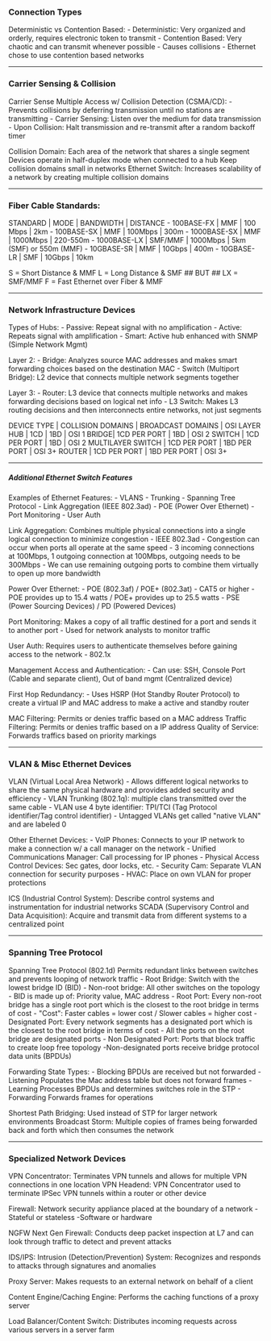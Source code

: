 ###  Connection Types

Deterministic vs Contention Based:
    - Deterministic: Very organized and orderly, requires electronic token to transmit
    - Contention Based: Very chaotic and can transmit whenever possible
        - Causes collisions
        - Ethernet chose to use contention based networks 
***
### Carrier Sensing & Collision

Carrier Sense Multiple Access w/ Collision Detection (CSMA/CD):
    - Prevents collisions by deferring transmission until no stations are transmitting
    - Carrier Sensing: Listen over the medium for data transmission
    - Upon Collision: Halt transmission and re-transmit after a random backoff timer

Collision Domain: Each area of the network that shares a single segment
    Devices operate in half-duplex mode when connected to a hub
    Keep collision domains small in networks
    Ethernet Switch: Increases scalability of a network by creating multiple collision domains
***
### Fiber Cable Standards:

STANDARD | MODE | BANDWIDTH | DISTANCE
    - 100BASE-FX | MMF | 100 Mbps | 2km
    - 100BASE-SX | MMF | 100Mbps | 300m
    - 1000BASE-SX | MMF | 1000Mbps | 220-550m
    - 1000BASE-LX | SMF/MMF | 1000Mbps | 5km (SMF) or 550m (MMF)
    - 10GBASE-SR | MMF | 10Gbps | 400m
    - 10GBASE-LR | SMF | 10Gbps | 10km

S = Short Distance & MMF 
L = Long Distance & SMF ## BUT ## LX = SMF/MMF 
F = Fast Ethernet over Fiber & MMF
***
### Network Infrastructure Devices

Types of Hubs:
    - Passive: Repeat signal with no amplification
    - Active: Repeats signal with amplification
    - Smart: Active hub enhanced with SNMP (Simple Network Mgmt)

Layer 2:
    - Bridge: Analyzes source MAC addresses and makes smart forwarding choices based on the destination MAC
    - Switch (Multiport Bridge): L2 device that connects multiple network segments together

Layer 3:
    - Router: L3 device that connects multiple networks and makes forwarding decisions based on logical net info
    - L3 Switch: Makes L3 routing decisions and then interconnects entire networks, not just segments

DEVICE TYPE | COLLISION DOMAINS | BROADCAST DOMAINS | OSI LAYER
HUB | 1CD | 1BD | OSI 1
BRIDGE| 1CD PER PORT | 1BD | OSI 2
SWITCH | 1CD PER PORT | 1BD | OSI 2
MULTILAYER SWITCH | 1CD PER PORT | 1BD PER PORT | OSI 3+
ROUTER | 1CD PER PORT | 1BD PER PORT | OSI 3+
***
#####  Additional Ethernet Switch Features  #######################

Examples of Ethernet Features:
    - VLANS
    - Trunking
    - Spanning Tree Protocol
    - Link Aggregation (IEEE 802.3ad)
    - POE (Power Over Ethernet)
    - Port Monitoring
    - User Auth

Link Aggregation: Combines multiple physical connections into a single logical connection to minimize congestion
    - IEEE 802.3ad
    - Congestion can occur when ports all operate at the same speed
    - 3 incoming connections at 100Mbps, 1 outgoing connection at 100Mbps, outgoing needs to be 300Mbps
        - We can use remaining outgoing ports to combine them virtually to open up more bandwidth

Power Over Ethernet: 
    - POE (802.3af) / POE+ (802.3at)
    - CAT5 or higher
    - POE provides up to 15.4 watts / POE+ provides up to 25.5 watts
    - PSE (Power Sourcing Devices) / PD (Powered Devices)

Port Monitoring: Makes a copy of all traffic destined for a port and sends it to another port
    - Used for network analysts to monitor traffic

User Auth: Requires users to authenticate themselves before gaining access to the network
    - 802.1x

Management Access and Authentication:
    - Can use: SSH, Console Port (Cable and separate client), Out of band mgmt (Centralized device)
    
First Hop Redundancy: 
    - Uses HSRP (Hot Standby Router Protocol) to create a virtual IP and MAC address to make a active and standby router

MAC Filtering: Permits or denies traffic based on a MAC address
Traffic Filtering: Permits or denies traffic based on a IP address
Quality of Service: Forwards traffics based on priority markings
***
### VLAN & Misc Ethernet Devices
VLAN (Virtual Local Area Network)
    - Allows different logical networks to share the same physical hardware and provides added security and efficiency
    - VLAN Trunking (802.1q): multiple clans transmitted over the same cable
    - VLAN use 4 byte identifier: TPI/TCI (Tag Protocol identifier/Tag control identifier)
	- Untagged VLANs get called "native VLAN" and are labeled 0

Other Ethernet Devices:
	- VoIP Phones: Connects to your IP network to make a connection w/ a call manager on the network
	    - Unified Communications Manager: Call processing for IP phones
	- Physical Access Control Devices: Sec gates, door locks, etc.
	- Security Cam: Separate VLAN connection for security purposes
	- HVAC: Place on own VLAN for proper protections

ICS (Industrial Control System): Describe control systems and instrumentation for industrial networks
SCADA (Supervisory Control and Data Acquisition): Acquire and transmit data from different systems to a centralized point
***
### Spanning Tree Protocol
Spanning Tree Protocol (802.1d) Permits redundant links between switches and prevents looping of network traffic
	- Root Bridge: Switch with the lowest bridge ID (BID)
	- Non-root bridge: All other switches on the topology
	- BID is made up of: Priority value, MAC address
	- Root Port: Every non-root bridge has a single root port which is the closest to the root bridge in terms of cost
		- "Cost": Faster cables = lower cost / Slower cables = higher cost
	- Designated Port: Every network segments has a designated port which is the closest to the root bridge in terms of cost
		- All the ports on the root bridge are designated ports
	- Non Designated Port: Ports that block traffic to create loop free topology
		-Non-designated ports receive bridge protocol data units (BPDUs)

Forwarding State Types:
	- Blocking BPDUs are received but not forwarded
	- Listening Populates the Mac address table but does not forward frames
	- Learning Processes BPDUs and determines switches role in the STP
	- Forwarding Forwards frames for operations	

Shortest Path Bridging: Used instead of STP for larger network environments
Broadcast Storm: Multiple copies of frames being forwarded back and forth which then consumes the network

***
### Specialized Network Devices

VPN Concentrator: Terminates VPN tunnels and allows for multiple VPN connections in one location
	VPN Headend: VPN Concentrator used to terminate IPSec VPN tunnels within a router or other device

Firewall: Network security appliance placed at the boundary of a network
	- Stateful or stateless
	-Software or hardware

NGFW Next Gen Firewall: Conducts deep packet inspection at L7 and can look through traffic to detect and prevent attacks

IDS/IPS: Intrusion (Detection/Prevention) System: Recognizes and responds to attacks through signatures and anomalies

Proxy Server: Makes requests to an external network on behalf of a client

Content Engine/Caching Engine: Performs the caching functions of a proxy server

Load Balancer/Content Switch: Distributes incoming requests across various servers in a server farm







